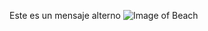 Este es un mensaje alterno
![Image of Beach](https://static9lonelyplanetes.cdnstatics.com/sites/default/files/styles/max_1300x1300/public/blog/seychelles_playaansetakamaka_islamahe_500pxrf_210539781_dmitry_vinogradov_500px.jpg?itok=i_rKKrGD)
